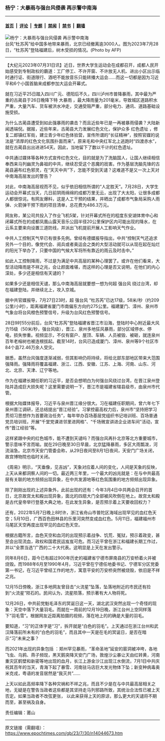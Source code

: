 ### 杨宁：大暴雨与强台风侵袭 再示警中南海

---

#### [首页](../../../..?n14044673) &nbsp;|&nbsp; [评论](../../../../../epoch-comment?n14044673) &nbsp;|&nbsp; [专题](../../../../../epoch-special?n14044673) &nbsp;|&nbsp; [禁闻](../../../../../epoch-news?n14044673) &nbsp;|&nbsp; [禁书](../../../../../books?n14044673) &nbsp;|&nbsp; [翻墙](https://github.com/gfw-breaker/nogfw/blob/master/README.md?n14044673)


<div><img alt="杨宁：大暴雨与强台风侵袭 再示警中南海" class="attachment-djy_600_400 size-djy_600_400 wp-post-image" src="https://i.epochtimes.com/assets/uploads/2023/07/id14044254-000_33Q83NA-600x400.jpg"/>
<div class="caption">
 台风“杜苏芮”给中国多地带来暴雨，北京已经撤离逾3000人。图为2023年7月28日，“杜苏芮”登陆福建后，树木受损的情况。(Photo by AFP)
</div></div><hr/><div class="post_content" id="artbody" itemprop="articleBody">
 <!-- article content begin -->
 <p>
  【大纪元2023年07月31日讯】近日，世界大学生运动会在成都召开，成都人民开始感受到专制政权的霸道：工厂停工、不许开窗、不许放无人机、进出小区出示临时通行证、街道限行、酒吧不能放音乐只能转播大运会……而这一切都是因为习近平和6个小国首脑来成都参加大运会开幕式。
 </p>
 <p>
  就在习近平25日踏入四川广元、德阳后不久，四川泸州市普降暴雨，其中最为严重的古蔺县于26日晚降下特
  <ok href="https://www.epochtimes.com/gb/tag/%E5%A4%A7%E6%9A%B4%E9%9B%A8.html">
   大暴雨
  </ok>
  ，最大降雨量为201毫米，导致城区道路积水严重，大量汽车、货车被洪水冲走，交通受阻严重，部分电力、通讯、道路基础设施受损。
 </p>
 <p>
  为什么古蔺县遭受到如此强暴雨的袭击？而且近些年已是一再被暴雨侵袭？大陆新闻透端倪。据报，近些年来，古蔺县大力发展红色文化，保护众多
  <ok href="https://www.epochtimes.com/gb/tag/%E7%BA%A2%E8%89%B2%E9%81%97%E5%9D%80.html">
   红色遗址
  </ok>
  ，修复二郎镇红军街，建立青少年红色体验营，宣传所谓的“长征精神”，按照官媒的说法是“浓厚的红色文化氛围扑面而来”。原来毛和中央红军北上逃跑时“四渡赤水”，就在古蔺县出出进进54天。因此，当地留下了数以千计的红色遗址。
 </p>
 <p>
  中共通过媒体等各种方式宣传红色文化，目的就是为了洗脑国人，让国人继续相信奉西来马列幽灵为鼻祖的中共，继续忍受这个恶魔的戕害。作为基层洗脑先锋的古蔺县遍布红色邪灵，在“天灭中共”下，怎能不受到天谴？这难道不是又一次上天对中南海高层发出的警告？
 </p>
 <p>
  对此，中南海高层视而不见，似乎依旧相信所谓的“人定胜天”。7月28日，大学生运动会开幕式当天，几日前阴雨绵绵的成都万里无云，出现了大太阳，让很多成都人都很惊诧。有网友爆料，这是人工干预的结果，并晒出了成都市气象局采购人雨弹、火箭弹干预下雨的项目清单，总花费为486.3万元。
 </p>
 <p>
  网友称，某公司共投入了作业飞机5架，针对开幕式所在的程度东安湖体育中心和闭幕式所在的成都凤凰山露天音乐公园半径20公里保护区内可能出现的降水，在云系主要来向设置三道防线，并派出飞机提前开展人工影响天气作业。
 </p>
 <p>
  中共人工控制天气早已有很多先例。曾经有德媒报导指出，中共“控制天气还追求另外一个目的，像党代会、阅兵或者奥运会之类的大型活动就可以从现在起在灿烂的阳光下举办了，只要中国的气候大军将所有靠近的雨云及时击中。”
 </p>
 <p>
  如此人工控制降雨，不过是为满足中共高层的某种心理罢了。或许在他们看来，大型活动降雨是不祥之兆，会让颜面难堪，而这样的心理是否又说明，在他们的内心深处，多少还是相信有天谴的？
 </p>
 <p>
  如果多少还是相信天谴，那么中南海高层就要想一想为何超
  <ok href="https://www.epochtimes.com/gb/tag/%E5%BC%BA%E5%8F%B0%E9%A3%8E.html">
   强台风
  </ok>
  绕过台湾，却在福建登陆，并继续北上，攻入京城。
 </p>
 <p>
  据中共官媒报导，7月27日23时，超
  <ok href="https://www.epochtimes.com/gb/tag/%E5%BC%BA%E5%8F%B0%E9%A3%8E.html">
   强台风
  </ok>
  “杜苏芮”已达17级，58米/秒（约209公里/小时），距离福建省厦门市南偏东方向约275公里。福建厦门、漳州、泉州市气象台将台风橙色预警信号，升级为台风红色预警信号。
 </p>
 <p>
  28日9时55分前后，台风“杜苏芮”登陆福建省晋江市沿海，登陆时中心附近最大风力15级（50米/秒，强台风级），晋江、泉州多地狂风暴雨，部分区域停水、停电，损失惨重。视频显示，不仅有窗户、屋顶、车辆、人员被毁、被砸，就连泉州百年老榕树也被连根拔起。截至14时，台风已造成厦门、漳州、泉州等9个社区市84个县72.46万余人受灾。
 </p>
 <p>
  据悉，虽然台风强度逐渐减弱，但其影响仍将持续，将给北部东部地区带来大范围强降雨。强降雨将覆盖福建、浙江、江西、安徽、江苏、上海、河南、山东、河北、北京、天津、辽宁等地。
 </p>
 <p>
  作为在福建长期任职的习近平，是否会想明白为何强台风绕过台湾，在晋江泉州登陆并造成巨大损失呢？这里需要说明一下，晋江市是福建省辖县级市，由泉州市代管。
 </p>
 <p>
  根据大陆媒体报导，习近平与泉州晋江缘分很大。习在福建任职期间，曾六年七下泉州晋江调研，还总结提出“晋江经验”。习掌控最高权力后，泉州市“坚持把学习贯彻习思想作为首要政治任务”，每年举办百场基层党组织书记培训班、百场普通党员培训班，开展“千堂党课进邻里进网格”、“千场微宣讲进企业进车间”活动，宣传“晋江经验”等。
 </p>
 <p>
  这样紧跟中央的红色城市，能不遭到天谴吗？而强台风再扑北京等北方重要城市，警示意味不言而喻。就在29日晚至30日早晨，北京猛降暴雨，多区大雨瓢泼，河流湍急。北京市天安门管委会称，从29日夜间至8月1日夜间，天安门广场关闭，故宫博物院也临时关闭。
 </p>
 <p>
  《周易》明示，“天垂像，见吉凶”，天象对应着人间的变化，人间是天象的反映，上天从来都洞察人间的一切。最近两三年里，一个最大的凶兆就是：在与中共最高层有关联的地方频频出现异象，在中共发源地等红色氛围重的地方频频出现异象。
 </p>
 <p>
  除了刚刚出现的上述异象外，此前出现的还有：今年3月4日中共两会召开的首日，北京故宫太和殿出现异象，面北的四扇大门全部被风吹倒在地上。故宫太和殿是古代皇帝举行登基大典之地，在此发生异象，是否预示着上天要收回权力？
 </p>
 <p>
  还有，2022年5月7日晚上8时许，浙江省舟山市普陀区海域出现罕见的血红色天空；5月10日，广西百色田林县的乐里河突然变成血红色。5月11日，福建福州市马尾区天空再度出现罕见的血红色天空。
 </p>
 <p>
  根据古籍所言，血色天空和血河的出现预示着战争、饥荒、冤狱，预示着政变，甚至会出现流血，政权和国君民运岌岌可危。而习近平曾在浙江和福建长期工作过，并以“全票当选”广西的二十大代表。这明显是上天在发出警示。
 </p>
 <p>
  同年8月6日，距今已有超过900年历史的福建省宁德市屏南县的万安桥着火并被烧毁。而1988年6月至1990年4月，习近平曾在宁德任地委书记、宁德军分区党委第一书记，在习近平曾经工作的地方，寓意平安的万安桥突然被烧毁，依旧是不祥之兆。
 </p>
 <p>
  12月15日傍晚，浙江多地网友曾目击“火流星”坠落，坠落地附近的市民还有捡到“火流星”陨石的。民间认为，流星陨落，预示著有大人物将死。
 </p>
 <p>
  12月26日，中共前党魁毛泽东的冥诞日这一天，湖北武汉突然出现一个奇怪的现象：天空中落下大量羽毛。而就在一周前的12月19日晚，浙江台州上空同样落下“羽毛雪”。根据网友近距离拍摄的视频，落在地上的的确是大量的羽毛。
 </p>
 <p>
  要知道，“习”的正体字是“习”，拆开就是“白色的羽毛”。上天通过在浙江台州和武汉降落前所未有的“白色的羽毛”，而且其中一天是在毛的冥诞日，是否在暗示“习”未来之事？
 </p>
 <p>
  而2021年出现的异象包括 ：郑州罕见暴雨，“革命圣地”延安的窑洞被冲垮，各地飞虫、乌鸦、燕子频现，黑天鹅突降天安门广场，敦煌沙尘暴让天由红转黄，河南重灾区鹤壁和新密等地出现的血月，长江上游金沙江出现江水倒流，7月1日中共庆祝其百年的当天，青海下起了暴雪、河南驻马店巨大发光物体下坠；新变种病毒奥米克戎，粤语的发音居然是“我灭共”……
 </p>
 <p>
  上天以如此高频率降下各种灾祸和不祥之兆，而且不少是在与中共最高层相关之地，无疑是在警告当政者这些都是其坚持走马列邪路所致，其统治合法性已被上天否定。如果当政者不改弦更张， 以此来获得上天的原谅，那么更大的天谴将不期而至，甚至祸及自身。
 </p>
 <p>
  责任编辑：莆山
 </p>
 <!-- article content end -->
 <div id="below_article_ad">
 </div>
</div>


---

原文链接（需翻墙）：https://www.epochtimes.com/gb/23/7/30/n14044673.htm